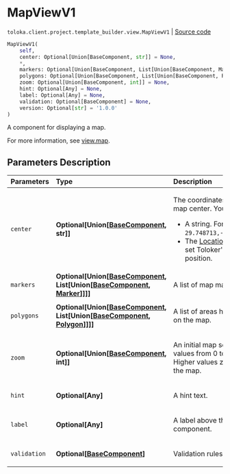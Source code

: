 # MapViewV1
`toloka.client.project.template_builder.view.MapViewV1` | [Source code](https://github.com/Toloka/toloka-kit/blob/v1.2.1/src/client/project/template_builder/view.py#L447)

```python
MapViewV1(
    self,
    center: Optional[Union[BaseComponent, str]] = None,
    *,
    markers: Optional[Union[BaseComponent, List[Union[BaseComponent, Marker]]]] = None,
    polygons: Optional[Union[BaseComponent, List[Union[BaseComponent, Polygon]]]] = None,
    zoom: Optional[Union[BaseComponent, int]] = None,
    hint: Optional[Any] = None,
    label: Optional[Any] = None,
    validation: Optional[BaseComponent] = None,
    version: Optional[str] = '1.0.0'
)
```

A component for displaying a map.


For more information, see [view.map](https://toloka.ai/docs/template-builder/reference/view.map).

## Parameters Description

| Parameters | Type | Description |
| :----------| :----| :-----------|
`center`|**Optional\[Union\[[BaseComponent](toloka.client.project.template_builder.base.BaseComponent.md), str\]\]**|<p>The coordinates of the map center. You can use:</p> <ul> <li>A string. For example, `29.748713,-95.404287`</li> <li>The [LocationData](toloka.client.project.template_builder.data.LocationData.md) to set Toloker&#x27;s current position.</li> </ul>
`markers`|**Optional\[Union\[[BaseComponent](toloka.client.project.template_builder.base.BaseComponent.md), List\[Union\[[BaseComponent](toloka.client.project.template_builder.base.BaseComponent.md), [Marker](toloka.client.project.template_builder.view.MapViewV1.Marker.md)\]\]\]\]**|<p>A list of map markers.</p>
`polygons`|**Optional\[Union\[[BaseComponent](toloka.client.project.template_builder.base.BaseComponent.md), List\[Union\[[BaseComponent](toloka.client.project.template_builder.base.BaseComponent.md), [Polygon](toloka.client.project.template_builder.view.MapViewV1.Polygon.md)\]\]\]\]**|<p>A list of areas highlighted on the map.</p>
`zoom`|**Optional\[Union\[[BaseComponent](toloka.client.project.template_builder.base.BaseComponent.md), int\]\]**|<p>An initial map scale. Use values from 0 to 19. Higher values zoom in the map.</p>
`hint`|**Optional\[Any\]**|<p>A hint text.</p>
`label`|**Optional\[Any\]**|<p>A label above the component.</p>
`validation`|**Optional\[[BaseComponent](toloka.client.project.template_builder.base.BaseComponent.md)\]**|<p>Validation rules.</p>
